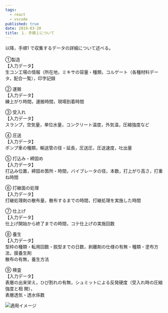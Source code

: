 ```yaml
---
tags:
  - react
  - vscode
published: true
date: 2019-03-20
title: １．手順１について
---
```

以降，手順1 で収集するデータの詳細について述べる。<br>
<br>
①製造<br>
【入力データ】<br>
生コン工場の情報（所在地，ミキサの容量・種類，コルゲート（各種材料データ，配合一覧），印字記録<br>

② 運搬<br>
【入力データ】<br>
練上がり時間，運搬時間，現場到着時間<br>

③ 受入れ<br>
【入力データ】<br>
スランプ，空気量，単位水量，コンクリート温度，外気温，圧縮強度など<br>

④ 圧送<br>
【入力データ】<br>
ポンプ車の種類，輸送管の径・延長，圧送圧，圧送速度，吐出量<br>

⑤ 打込み・締固め<br>
【入力データ】<br>
打込み位置，締固め箇所・時間，バイブレータの径，本数，打上がり高さ，打重ね時間<br>

⑥ 打継面の処理<br>
【入力データ】<br>
打継処理剤の散布量，散布するまでの時間，打継処理を実施した時間<br>

⑦ 仕上げ<br>
【入力データ】<br>
仕上げ開始から終了までの時間，コテ仕上げの実施回数<br>

⑧ 養生<br>
【入力データ】<br>
型枠の種類・転用回数・脱型までの日数，剥離剤の仕様の有無・種類・塗布方法，膜養生剤<br>
散布の有無，養生方法<br>

⑨ 検査<br>
【入力データ】<br>
表層の出来栄え，ひび割れの有無，シュミットによる反発硬度（受入れ時の圧縮強度と相
関），<br>
表層透気・透水係数<br>



![](public\static\4a9773549091c227cd2eb82ccd9c5e3a/kousou.png "適用イメージ")